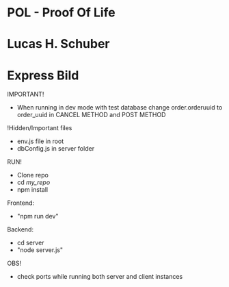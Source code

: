 # POL - Proof Of Life 
# Lucas H. Schuber
# Express Bild

IMPORTANT!
- When running in dev mode with test database change order.orderuuid to order_uuid in CANCEL METHOD and POST METHOD



!Hidden/Important files
- env.js file in root
- dbConfig.js in server folder

RUN!
- Clone repo
- cd *my_repo*
- npm install

 Frontend:
- "npm run dev"

 Backend:
- cd server
- "node server.js"


OBS!
- check ports while running both server and client instances